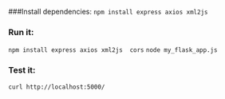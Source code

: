 

###Install dependencies:
``` npm install express axios xml2js  ```



### Run it:
``` npm install express axios xml2js  cors ```
``` node my_flask_app.js  ```
### Test it:
``` curl http://localhost:5000/ ```
